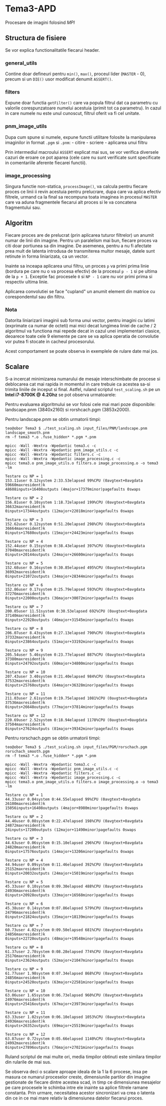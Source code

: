 # Tema3-APD
Procesare de imagini folosind *MPI*

## Structura de fisiere
Se vor explica functionalitatile fiecarui header.

### general_utils
Contine doar defineuri pentru `min()`, `max()`, proceul lider (`MASTER` - 0),
precum si un `DIE()` usor modificat denumit `ASSERT()`.

### filters
Expune doar functia `getFilter()` care va popula filtrul dat ca parametru cu
valorile corespunzatoare numelui acestuia (primit tot ca parametru). In cazul
in care numele nu este unul cunoscut, filtrul oferit va fi cel unitate.

### pnm_image_utils
Dupa cum spune si numele, expune functii utilitare folosite la manipularea
imaginilor in format `.pgm` si `.pnm`:
	- citire
	- scriere
	- aplicarea unui filtru

Prin intermediul macroului `ASSERT` explicat mai sus, se vor verifica diversele
cazuri de eroare ce pot aparea (cele care nu sunt verificate sunt specificate
in comentariile aferente fiecarei functii).

### image_processing
Singura functie non-statica, `processImage()`, va calcula pentru fiecare proces
ce linii ii revin acestuia pentru prelucrare, dupa care va aplica efectiv
filtrele, urmand ca la final sa recompuna toata imaginea in procesul `MASTER`
care va aduna fragmentele fiecarui alt proces si le va concatena fragmentului
sau.

## Algoritm
Fiecare proces are de prelucrat (prin aplicarea tuturor filtrelor) un anumit
numar de linii din imagine. Pentru un paralelism mai bun, fiecare proces va
citi doar portiunea sa din imagine. De asemenea, pentru a nu fi afectate prea
mult de latenta introdusa de transmiterea multor mesaje, datele sunt retinute
in forma liniarizata, ca un vector.

Inainte sa inceapa aplicarea unui filtru, un proces `p` va primi prima linie
(bordura pe care nu o va procesa efectiv) de la procesul `p - 1` si pe ultima
de la `p + 1`. Exceptie fac procesele `0` si `NP - 1` care nu vor primi prima si
respectiv ultima linie.

Aplicarea convolutiei se face "cupland" un anumit element din matrice cu
corespondentul sau din filtru.

### Nota
Datorita liniarizarii imaginii sub forma unui vector, pentru imagini cu latimi
(exprimate ca numar de octeti) mai mici decat lungimea liniei de cache / 2
algoritmul va functiona mai repede decat in cazul unei implementari clasice,
deoarece toate cele 9 elemente pe care se va aplica operatia de convolutie vor
putea fi stocate in cacheul procesorului.

Acest comportament se poate observa in exemplele de rulare date mai jos.

## Scalare
S-a incercat minimizarea numarului de mesaje interschimbate de procese si
deblocarea cat mai rapida in momentul in care trebuie ca acestea sa-si trimita
liniile de inceput si final. Astfel, ruland scriptul `test_scaling.sh` pe un
**Intel i7-8700K @ 4.2Ghz** se pot observa urmatoarele:

Pentru evaluarea algoritmului se vor folosi cele mai mari poze disponibile:
landscape.pnm (3840x2160) si rorshcach.pgm (3853x2000).

Pentru landscape.pnm se obtin urmatorii timpi:
```
teo@obor Tema3 $ ./test_scaling.sh input_files/PNM/landscape.pnm landscape_smooth.pnm
rm -f tema3 *.o .fuse_hidden* *.pgm *.pnm

mpicc -Wall -Wextra -Wpedantic tema3.c -c
mpicc -Wall -Wextra -Wpedantic pnm_image_utils.c -c
mpicc -Wall -Wextra -Wpedantic filters.c -c
mpicc -Wall -Wextra -Wpedantic image_processing.c -c
mpicc tema3.o pnm_image_utils.o filters.o image_processing.o -o tema3 -lm

Testare cu NP = 1
153.11user 0.12system 2:33.53elapsed 99%CPU (0avgtext+0avgdata 59660maxresident)k
48608inputs+16408outputs (4major+17379minor)pagefaults 0swaps

Testare cu NP = 2
156.81user 0.10system 1:18.72elapsed 199%CPU (0avgtext+0avgdata 36632maxresident)k
0inputs+17344outputs (12major+22018minor)pagefaults 0swaps

Testare cu NP = 3
152.62user 0.12system 0:51.20elapsed 298%CPU (0avgtext+0avgdata 36664maxresident)k
0inputs+17680outputs (15major+24423minor)pagefaults 0swaps

Testare cu NP = 4
152.44user 0.15system 0:38.43elapsed 397%CPU (0avgtext+0avgdata 37040maxresident)k
0inputs+20144outputs (24major+26600minor)pagefaults 0swaps

Testare cu NP = 5
152.68user 0.16system 0:30.85elapsed 495%CPU (0avgtext+0avgdata 36992maxresident)k
0inputs+21072outputs (34major+28344minor)pagefaults 0swaps

Testare cu NP = 6
152.86user 0.17system 0:25.79elapsed 593%CPU (0avgtext+0avgdata 37276maxresident)k
0inputs+22000outputs (36major+30072minor)pagefaults 0swaps

Testare cu NP = 7
200.05user 11.51system 0:30.53elapsed 692%CPU (0avgtext+0avgdata 37140maxresident)k
0inputs+22928outputs (46major+31545minor)pagefaults 0swaps

Testare cu NP = 8
206.07user 8.43system 0:27.13elapsed 790%CPU (0avgtext+0avgdata 37332maxresident)k
0inputs+23864outputs (51major+33192minor)pagefaults 0swaps

Testare cu NP = 9
205.54user 5.46system 0:23.77elapsed 887%CPU (0avgtext+0avgdata 37380maxresident)k
0inputs+24792outputs (60major+34800minor)pagefaults 0swaps

Testare cu NP = 10
207.43user 3.40system 0:21.40elapsed 984%CPU (0avgtext+0avgdata 37532maxresident)k
0inputs+25760outputs (64major+36328minor)pagefaults 0swaps

Testare cu NP = 11
211.03user 2.61system 0:19.75elapsed 1081%CPU (0avgtext+0avgdata 37536maxresident)k
0inputs+26648outputs (77major+37814minor)pagefaults 0swaps

Testare cu NP = 12
220.69user 2.52system 0:18.94elapsed 1178%CPU (0avgtext+0avgdata 37504maxresident)k
0inputs+27624outputs (81major+39342minor)pagefaults 0swaps
```

Pentru rorschach.pgm se obtin urmatorii timpi:
```
teo@obor Tema3 $ ./test_scaling.sh input_files/PGM/rorschach.pgm rorschach_smooth.pgm
rm -f tema3 *.o .fuse_hidden* *.pgm *.pnm

mpicc -Wall -Wextra -Wpedantic tema3.c -c
mpicc -Wall -Wextra -Wpedantic pnm_image_utils.c -c
mpicc -Wall -Wextra -Wpedantic filters.c -c
mpicc -Wall -Wextra -Wpedantic image_processing.c -c
mpicc tema3.o pnm_image_utils.o filters.o image_processing.o -o tema3 -lm

Testare cu NP = 1
44.33user 0.04system 0:44.55elapsed 99%CPU (0avgtext+0avgdata 26100maxresident)k
15056inputs+16408outputs (4major+8980minor)pagefaults 0swaps

Testare cu NP = 2
44.46user 0.08system 0:22.47elapsed 198%CPU (0avgtext+0avgdata 24872maxresident)k
24inputs+17200outputs (12major+11490minor)pagefaults 0swaps

Testare cu NP = 3
44.63user 0.06system 0:15.10elapsed 296%CPU (0avgtext+0avgdata 24820maxresident)k
0inputs+17576outputs (14major+13206minor)pagefaults 0swaps

Testare cu NP = 4
44.94user 0.09system 0:11.46elapsed 392%CPU (0avgtext+0avgdata 25152maxresident)k
0inputs+20032outputs (24major+15019minor)pagefaults 0swaps

Testare cu NP = 5
45.33user 0.10system 0:09.30elapsed 488%CPU (0avgtext+0avgdata 24936maxresident)k
0inputs+20928outputs (33major+16568minor)pagefaults 0swaps

Testare cu NP = 6
45.38user 0.14system 0:07.86elapsed 579%CPU (0avgtext+0avgdata 24796maxresident)k
0inputs+21824outputs (35major+18139minor)pagefaults 0swaps

Testare cu NP = 7
60.73user 4.02system 0:09.50elapsed 681%CPU (0avgtext+0avgdata 24856maxresident)k
0inputs+22720outputs (48major+19548minor)pagefaults 0swaps

Testare cu NP = 8
61.37user 2.78system 0:08.28elapsed 774%CPU (0avgtext+0avgdata 25176maxresident)k
0inputs+23624outputs (52major+21047minor)pagefaults 0swaps

Testare cu NP = 9
61.77user 1.98system 0:07.34elapsed 868%CPU (0avgtext+0avgdata 24856maxresident)k
0inputs+24520outputs (63major+22581minor)pagefaults 0swaps

Testare cu NP = 10
63.06user 1.65system 0:06.73elapsed 960%CPU (0avgtext+0avgdata 24976maxresident)k
0inputs+25416outputs (67major+23973minor)pagefaults 0swaps

Testare cu NP = 11
63.33user 1.02system 0:06.10elapsed 1053%CPU (0avgtext+0avgdata 24936maxresident)k
0inputs+26352outputs (69major+25519minor)pagefaults 0swaps

Testare cu NP = 12
63.87user 0.72system 0:05.66elapsed 1140%CPU (0avgtext+0avgdata 24992maxresident)k
0inputs+27896outputs (76major+27021minor)pagefaults 0swaps
```

Ruland scriptul de mai multe ori, media timpilor obtinuti este similara timpilor
din rularile de mai sus.

Se observa deci o scalare aproape ideala de la 1 la 6 procese, insa pe masura
ce numarul proceselor creste, dimensiunile partilor din imagine gestionate de
fiecare dintre acestea scad, in timp ce dimensiunea mesajelor pe care procesele
le schimba intre ele inainte sa aplice filtrele ramane constanta. Prin urmare,
necesitatea acestor sincronizari va crea o latenta din ce in ce mai mare relativ
la dimensiunea datelor fiecarui proces.